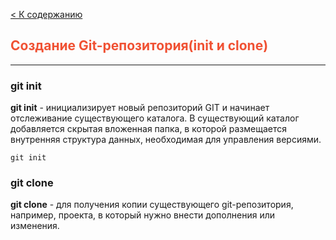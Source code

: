 [< К содержанию](./readme.md)


## <span style="color:#f05133">Создание Git-репозитория(init и clone)</span>

---


### git init


**git init** - инициализирует новый репозиторий GIT и начинает отслеживание существующего каталога. В существующий каталог добавляется скрытая вложенная папка, в которой размещается внутренняя структура данных, необходимая для управления версиями.


```bash=
git init
```

### git clone

**git clone** - для получения копии существующего git-репозитория, например, проекта, в который нужно внести дополнения или изменения.
